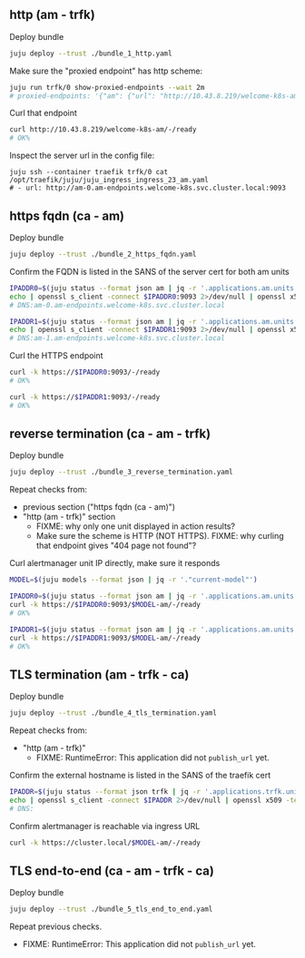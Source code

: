 ## http (am - trfk)
Deploy bundle

```bash
juju deploy --trust ./bundle_1_http.yaml
```

Make sure the "proxied endpoint" has http scheme:

```bash
juju run trfk/0 show-proxied-endpoints --wait 2m
# proxied-endpoints: '{"am": {"url": "http://10.43.8.219/welcome-k8s-am"}}'
```

Curl that endpoint

```bash
curl http://10.43.8.219/welcome-k8s-am/-/ready
# OK%
```

Inspect the server url in the config file:
```shell
juju ssh --container traefik trfk/0 cat /opt/traefik/juju/juju_ingress_ingress_23_am.yaml
# - url: http://am-0.am-endpoints.welcome-k8s.svc.cluster.local:9093
```

## https fqdn (ca - am)
Deploy bundle

```bash
juju deploy --trust ./bundle_2_https_fqdn.yaml
```

Confirm the FQDN is listed in the SANS of the server cert for both am units
```bash
IPADDR0=$(juju status --format json am | jq -r '.applications.am.units."am/0".address')
echo | openssl s_client -connect $IPADDR0:9093 2>/dev/null | openssl x509 -text | grep DNS
# DNS:am-0.am-endpoints.welcome-k8s.svc.cluster.local

IPADDR1=$(juju status --format json am | jq -r '.applications.am.units."am/1".address')
echo | openssl s_client -connect $IPADDR1:9093 2>/dev/null | openssl x509 -text | grep DNS
# DNS:am-1.am-endpoints.welcome-k8s.svc.cluster.local
```

Curl the HTTPS endpoint

```bash
curl -k https://$IPADDR0:9093/-/ready
# OK%

curl -k https://$IPADDR1:9093/-/ready
# OK%
```

## reverse termination (ca - am - trfk)
Deploy bundle

```bash
juju deploy --trust ./bundle_3_reverse_termination.yaml
```

Repeat checks from:
- previous section ("https fqdn (ca - am)")
- "http (am - trfk)" section
  - FIXME: why only one unit displayed in action results?
  - Make sure the scheme is HTTP (NOT HTTPS).
    FIXME: why curling that endpoint gives "404 page not found"?


Curl alertmanager unit IP directly, make sure it responds

```bash
MODEL=$(juju models --format json | jq -r '."current-model"')

IPADDR0=$(juju status --format json am | jq -r '.applications.am.units."am/0".address')
curl -k https://$IPADDR0:9093/$MODEL-am/-/ready
# OK%

IPADDR1=$(juju status --format json am | jq -r '.applications.am.units."am/1".address')
curl -k https://$IPADDR1:9093/$MODEL-am/-/ready
# OK%
```


## TLS termination (am - trfk - ca)
Deploy bundle

```bash
juju deploy --trust ./bundle_4_tls_termination.yaml
```

Repeat checks from:
- "http (am - trfk)"
  - FIXME: RuntimeError: This application did not `publish_url` yet.


Confirm the external hostname is listed in the SANS of the traefik cert
```bash
IPADDR=$(juju status --format json trfk | jq -r '.applications.trfk.units."trfk/0".address')
echo | openssl s_client -connect $IPADDR 2>/dev/null | openssl x509 -text | grep DNS
# DNS:
```

Confirm alertmanager is reachable via ingress URL
```bash
curl -k https://cluster.local/$MODEL-am/-/ready
```


## TLS end-to-end (ca - am - trfk - ca)
Deploy bundle

```bash
juju deploy --trust ./bundle_5_tls_end_to_end.yaml
```

Repeat previous checks.
- FIXME: RuntimeError: This application did not `publish_url` yet.
